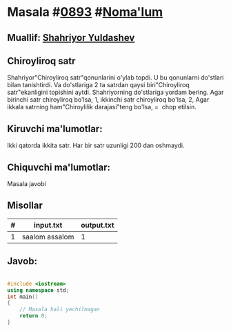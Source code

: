 
<h1>Masala #<a href="https://robocontest.uz/tasks/0893">0893</a> #<a href="https://robocontest.uz/tasks?category=1">Noma'lum</a></h1>
<h2> Muallif: <a href="https://robocontest.uz/profile/shaky">Shahriyor Yuldashev</a></h2>
<h2>Chiroyliroq satr</h2>
<p>Shahriyor"Chiroyliroq satr"qonunlarini o'ylab topdi.
U bu qonunlarni do'stlari bilan tanishtirdi. Va do'stlariga 2 ta satrdan qaysi biri"Chiroyliroq satr"ekanligini topishini aytdi. Shahriyorning do'stlariga yordam bering. Agar birinchi satr chiroyliroq bo'lsa, 1, ikkinchi satr chiroyliroq bo'lsa, 2, Agar ikkala satrning ham"Chiroylilik darajasi"teng bo'lsa, =  chop etilsin.</p>
<h2>Kiruvchi ma'lumotlar:</h2>
<p>Ikki qatorda ikkita satr. Har bir satr uzunligi 200 dan oshmaydi.</p>
<h2>Chiquvchi ma'lumotlar:</h2>
<p>Masala javobi</p>
<h2>Misollar</h2>
<table>
    <thead>
        <tr>
            <th>#</th>
            <th>input.txt</th>
            <th>output.txt</th>
        </tr>
    </thead>
    <tbody>
            <tr>
                <td>1</td>
                <td>saalom
assalom</td>
                <td>1</td>
            </tr>
    </tbody>
    </table>
    
<h2>Javob:</h2>

######
```cpp
#include <iostream>
using namespace std;
int main()
{
    // Masala hali yechilmagan
    return 0;
}
```
